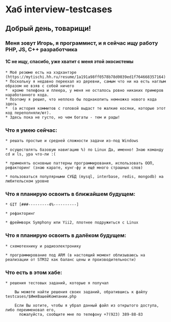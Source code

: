 # Хаб interview-testcases
    
##    Добрый день, товарищи!


###    Меня зовут **Игорь**, я программист, и я сейчас ищу работу PHP, JS, C++ разработчика

#### 1С не ищу, спасибо, уже хватит с меня этой экосистемы

    * Моё резюме есть на хэдхантэре (https://mytischi.hh.ru/resume/1a191a98ff0578b78d0039ed1f764668357164)
    * Поскольку я недавно переехал из деревни, самым что ни на есть наглым образом не взяв с собой ничего 
    *  кроме телефона и плеера, у меня не осталось ровно никаких примеров наработанного кода. 
    * Поэтому я решил, что неплохо бы поднакопить немножко нового кода здесь
    *  (а история коммитов с головой выдаст те жалкие косяки, которые этот код переполняли/ют).
    * Здесь пока не густо, но чем богаты - тем и рады!

### Что я умею сейчас: 

    * решать простые и средней сложности задачи из-под Windows
    
    * осуществлять базовую навигацию %) по Linux Да, именно! Знаю команду cd и ls, ура что-ли :(
    
    * применять основные паттерны программирования, использовать ООП, рефакторинг (знаю карате, кунг-фу и ещё много страшных слов)
    
    * пользоваться популярными СУБД (mysql, interbase, redis, mongodb) на любительском уровне
    
### Что я планирую освоить в ближайшем будущем: 

    * GIT [###---------4%----------]
    
    * рефакторинг
    
    * фреймворк Symphony или Yii2, плотнее подружиться с Linux
    
### Что я планирую освоить в далёком будущем:

    * схемотехнику и радиоэлектронику
    
    * программирование под ARM (в настоящий момент облизываюсь на реализации от STM32 как баланс цены и производительности)
    
### Что есть в этом хабе:

    * решения тестовых заданий, которые я получал
    
        Вы можете найти решения своих заданий, обратившись к файлу testcases/$ИмяВашейКомпании.php
        
        Если Вы хотите, чтобы я убрал данный файл из открытого доступа, либо переименовал его,
          пожалуйста, сообщите мне по телефону +7(923) 389-88-83